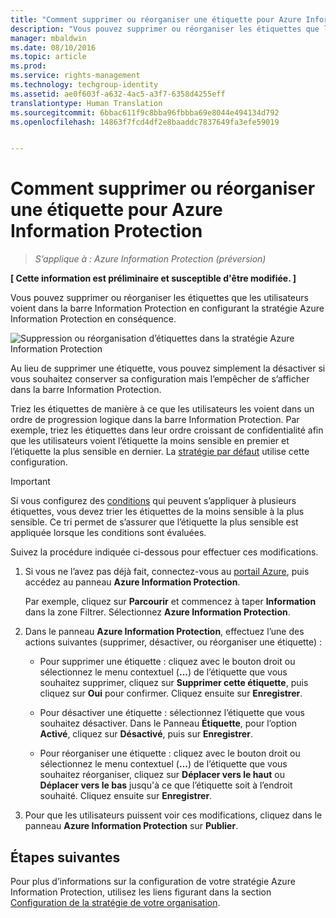```yaml
---
title: "Comment supprimer ou réorganiser une étiquette pour Azure Information Protection | Azure Information Protection"
description: "Vous pouvez supprimer ou réorganiser les étiquettes que les utilisateurs voient dans la barre Information Protection en configurant la stratégie Azure Information Protection en conséquence."
manager: mbaldwin
ms.date: 08/10/2016
ms.topic: article
ms.prod: 
ms.service: rights-management
ms.technology: techgroup-identity
ms.assetid: ae0f603f-a632-4ac5-a3f7-6358d4255eff
translationtype: Human Translation
ms.sourcegitcommit: 6bbac611f9c8bba96fbbba69e8044e494134d792
ms.openlocfilehash: 14863f7fcd4df2e8baaddc7837649fa3efe59019


---
```


# Comment supprimer ou réorganiser une étiquette pour Azure Information Protection

>*S’applique à : Azure Information Protection (préversion)*

**[ Cette information est préliminaire et susceptible d'être modifiée. ]**

Vous pouvez supprimer ou réorganiser les étiquettes que les utilisateurs voient dans la barre Information Protection en configurant la stratégie Azure Information Protection en conséquence.

![Suppression ou réorganisation d’étiquettes dans la stratégie Azure Information Protection](../media/info-protect-contextmenu.png)

Au lieu de supprimer une étiquette, vous pouvez simplement la désactiver si vous souhaitez conserver sa configuration mais l’empêcher de s’afficher dans la barre Information Protection.

Triez les étiquettes de manière à ce que les utilisateurs les voient dans un ordre de progression logique dans la barre Information Protection. Par exemple, triez les étiquettes dans leur ordre croissant de confidentialité afin que les utilisateurs voient l’étiquette la moins sensible en premier et l’étiquette la plus sensible en dernier. La [stratégie par défaut](configure-policy-default.md) utilise cette configuration.

> [!IMPORTANT]
>Si vous configurez des [conditions](configure-policy-classification.md) qui peuvent s’appliquer à plusieurs étiquettes, vous devez trier les étiquettes de la moins sensible à la plus sensible. Ce tri permet de s’assurer que l’étiquette la plus sensible est appliquée lorsque les conditions sont évaluées.


Suivez la procédure indiquée ci-dessous pour effectuer ces modifications.

1. Si vous ne l’avez pas déjà fait, connectez-vous au [portail Azure](https://portal.azure.com), puis accédez au panneau **Azure Information Protection**. 
    
    Par exemple, cliquez sur **Parcourir** et commencez à taper **Information** dans la zone Filtrer. Sélectionnez **Azure Information Protection**.

2. Dans le panneau **Azure Information Protection**, effectuez l’une des actions suivantes (supprimer, désactiver, ou réorganiser une étiquette) :

    - Pour supprimer une étiquette : cliquez avec le bouton droit ou sélectionnez le menu contextuel (**...**) de l’étiquette que vous souhaitez supprimer, cliquez sur **Supprimer cette étiquette**, puis cliquez sur **Oui** pour confirmer. Cliquez ensuite sur **Enregistrer**. 

    - Pour désactiver une étiquette : sélectionnez l’étiquette que vous souhaitez désactiver. Dans le Panneau **Étiquette**, pour l’option **Activé**, cliquez sur **Désactivé**, puis sur **Enregistrer**.

    - Pour réorganiser une étiquette : cliquez avec le bouton droit ou sélectionnez le menu contextuel (**...**) de l’étiquette que vous souhaitez réorganiser, cliquez sur **Déplacer vers le haut** ou **Déplacer vers le bas** jusqu'à ce que l’étiquette soit à l’endroit souhaité. Cliquez ensuite sur **Enregistrer**. 

3. Pour que les utilisateurs puissent voir ces modifications, cliquez dans le panneau **Azure Information Protection** sur **Publier**.

## Étapes suivantes

Pour plus d’informations sur la configuration de votre stratégie Azure Information Protection, utilisez les liens figurant dans la section [Configuration de la stratégie de votre organisation](configure-policy.md#configuring-your-organization-s-policy).  





<!--HONumber=Sep16_HO1-->


